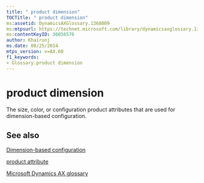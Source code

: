 ```yaml
---
title: " product dimension"
TOCTitle: " product dimension"
ms:assetid: DynamicsAXGlossary.1368009
ms:mtpsurl: https://technet.microsoft.com/library/dynamicsaxglossary.1368009(v=AX.60)
ms:contentKeyID: 36056576
author: Khairunj
ms.date: 08/25/2014
mtps_version: v=AX.60
f1_keywords:
- Glossary.product dimension
---
```


# product dimension

The size, color, or configuration product attributes that are used for dimension-based configuration.

## See also

[Dimension-based configuration](dimension-based-configuration.md)

[product attribute](product-attribute.md)

[Microsoft Dynamics AX glossary](glossary/microsoft-dynamics-ax-glossary.md)

  


